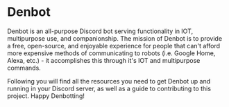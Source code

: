 # Denbot
Denbot is an all-purpose Discord bot serving functionality in IOT, multipurpose use, and companionship. The mission of Denbot is to provide a free, open-source, and enjoyable experience for people that can't afford more expensive methods of communicating to robots (i.e. Google Home, Alexa, etc.) - it accomplishes this through it's IOT and multipurpose commands.

Following you will find all the resources you need to get Denbot up and running in your Discord server, as well as a guide to contributing to this project. Happy Denbotting!
